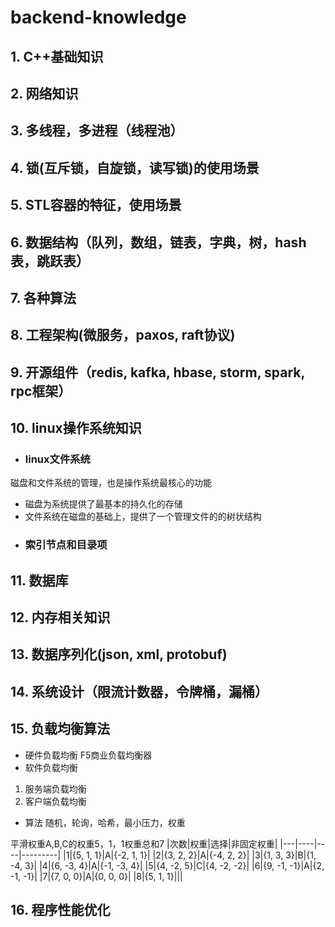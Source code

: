 # backend-knowledge

## 1. C++基础知识
## 2. 网络知识
## 3. 多线程，多进程（线程池）
## 4. 锁(互斥锁，自旋锁，读写锁)的使用场景
## 5. STL容器的特征，使用场景
## 6. 数据结构（队列，数组，链表，字典，树，hash表，跳跃表）
## 7. 各种算法
## 8. 工程架构(微服务，paxos, raft协议)
## 9. 开源组件（redis, kafka, hbase, storm, spark, rpc框架）
## 10. linux操作系统知识

* ###  linux文件系统
磁盘和文件系统的管理，也是操作系统最核心的功能
* 磁盘为系统提供了最基本的持久化的存储
* 文件系统在磁盘的基础上，提供了一个管理文件的的树状结构
* ### 索引节点和目录项


## 11. 数据库
## 12. 内存相关知识
## 13. 数据序列化(json, xml, protobuf)
## 14. 系统设计（限流计数器，令牌桶，漏桶）
## 15. 负载均衡算法
* 硬件负载均衡
F5商业负载均衡器
* 软件负载均衡
1. 服务端负载均衡
2. 客户端负载均衡
* 算法
随机，轮询，哈希，最小压力，权重

平滑权重A,B,C的权重5，1，1权重总和7
|次数|权重|选择|非固定权重|
|---|----|----|---------|
|1|{5, 1, 1}|A|{-2, 1, 1}|
|2|{3, 2, 2}|A|{-4, 2, 2}|
|3|{1, 3, 3}|B|{1, -4, 3}|
|4|{6, -3, 4}|A|{-1, -3, 4}|
|5|{4, -2, 5}|C|{4, -2, -2}|
|6|{9, -1, -1}|A|{2, -1, -1}|
|7|{7, 0, 0}|A|{0, 0, 0}|
|8|{5, 1, 1}|||

## 16. 程序性能优化


